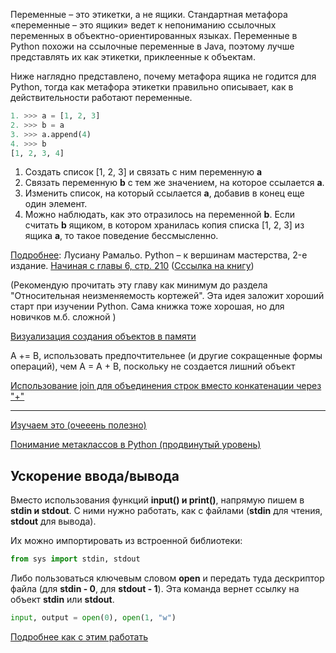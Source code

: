 Переменные – это этикетки, а не ящики. Стандартная метафора «переменные – это ящики» ведет
к  непониманию ссылочных переменных в  объектно-ориентированных языках. Переменные в Python похожи на ссылочные переменные в Java, поэтому лучше представлять их как этикетки, приклеенные к  объектам. 

Ниже наглядно представлено, почему метафора ящика не годится для Python, тогда как метафора
этикетки правильно описывает, как в действительности работают переменные.

```Python
1. >>> a = [1, 2, 3]
2. >>> b = a 
3. >>> a.append(4)
4. >>> b
[1, 2, 3, 4]
```

1. Создать список [1, 2, 3] и связать с ним переменную **a**
2. Связать переменную **b** с тем же значением, на которое ссылается **a**.
3. Изменить список, на который ссылается **a**, добавив в конец еще один элемент.
4. Можно наблюдать, как это отразилось на переменной **b**. Если считать
**b** ящиком, в котором хранилась копия списка [1, 2, 3] из ящика **a**, то такое
поведение бессмысленно.

<ins>Подробнее</ins>: Лусиану Рамальо. Python – к  вершинам мастерства, 2-e издание. <ins>Начиная с  главы 6, стр. 210</ins> ([Сссылка на книгу](https://vk.com/wall-203365865_965))

(Рекомендую прочитать эту главу как минимум до раздела "Относительная неизменяемость кортежей". Эта идея заложит хороший старт при изучении Python. Сама книжка тоже хорошая, но для новичков м.б. сложной )


[Визуализация создания объектов в памяти](https://pythontutor.com/visualize.html#mode=edit)

A += B, использовать предпочтительнее (и другие сокращенные формы операций), чем A = A + B,
поскольку не создается лишний объект 

[Использование join для объединения строк вместо конкатенации через "+" ](https://skillbox.ru/media/base/obedinenie-strok-v-python/)

---


[Изучаем это (очееень полезно)](https://iqbotan.blogspot.com)

[Понимание метаклассов в Python (продвинутый уровень)](https://habr.com/ru/articles/145835/)

## Ускорение ввода/вывода

Вместо использования функций **input() и print()**, напрямую пишем в **stdin и stdout**. С ними нужно работать, как с файлами (**stdin** для чтения, **stdout** для вывода).

Их можно импортировать из встроенной библиотеки:

```python
from sys import stdin, stdout
```

Либо пользоваться ключевым словом **open** и передать туда дескриптор файла (для **stdin - 0**, для **stdout - 1**). Эта команда вернет ссылку на объект **stdin** или **stdout**.

```python
input, output = open(0), open(1, "w")
```

[Подробнее как с этим работать](https://pythononline.ru/osnovy/python-stdin-stdout-stderr)